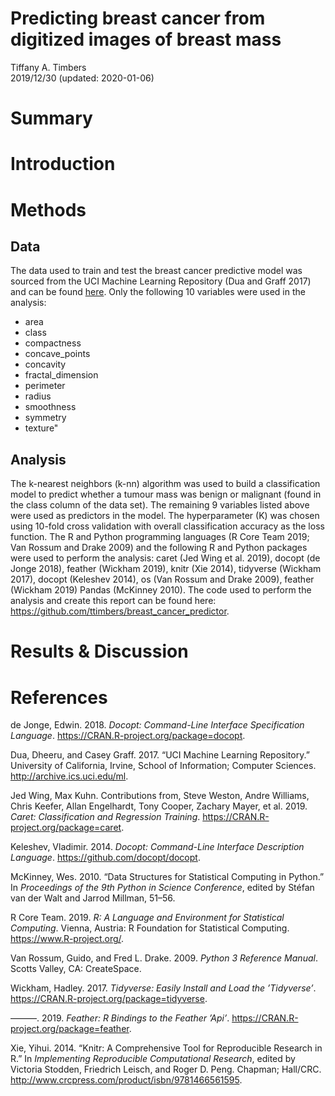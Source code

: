 Predicting breast cancer from digitized images of breast mass
================
Tiffany A. Timbers </br>
2019/12/30 (updated: 2020-01-06)

# Summary

# Introduction

# Methods

## Data

The data used to train and test the breast cancer predictive model was
sourced from the UCI Machine Learning Repository (Dua and Graff 2017)
and can be found
[here](https://archive.ics.uci.edu/ml/datasets/Breast+Cancer+Wisconsin+\(Diagnostic\)).
Only the following 10 variables were used in the analysis:

  - area
  - class
  - compactness
  - concave\_points
  - concavity
  - fractal\_dimension
  - perimeter
  - radius
  - smoothness
  - symmetry
  - texture"

## Analysis

The k-nearest neighbors (k-nn) algorithm was used to build a
classification model to predict whether a tumour mass was benign or
malignant (found in the class column of the data set). The remaining 9
variables listed above were used as predictors in the model. The
hyperparameter \(K\) was chosen using 10-fold cross validation with
overall classification accuracy as the loss function. The R and Python
programming languages (R Core Team 2019; Van Rossum and Drake 2009) and
the following R and Python packages were used to perform the analysis:
caret (Jed Wing et al. 2019), docopt (de Jonge 2018), feather (Wickham
2019), knitr (Xie 2014), tidyverse (Wickham 2017), docopt (Keleshev
2014), os (Van Rossum and Drake 2009), feather (Wickham 2019) Pandas
(McKinney 2010). The code used to perform the analysis and create this
report can be found here:
<https://github.com/ttimbers/breast_cancer_predictor>.

# Results & Discussion

# References

<div id="refs" class="references">

<div id="ref-docopt">

de Jonge, Edwin. 2018. *Docopt: Command-Line Interface Specification
Language*. <https://CRAN.R-project.org/package=docopt>.

</div>

<div id="ref-Dua2019">

Dua, Dheeru, and Casey Graff. 2017. “UCI Machine Learning Repository.”
University of California, Irvine, School of Information; Computer
Sciences. <http://archive.ics.uci.edu/ml>.

</div>

<div id="ref-caret">

Jed Wing, Max Kuhn. Contributions from, Steve Weston, Andre Williams,
Chris Keefer, Allan Engelhardt, Tony Cooper, Zachary Mayer, et al. 2019.
*Caret: Classification and Regression Training*.
<https://CRAN.R-project.org/package=caret>.

</div>

<div id="ref-docoptpython">

Keleshev, Vladimir. 2014. *Docopt: Command-Line Interface Description
Language*. <https://github.com/docopt/docopt>.

</div>

<div id="ref-mckinney-proc-scipy-2010">

McKinney, Wes. 2010. “Data Structures for Statistical Computing in
Python.” In *Proceedings of the 9th Python in Science Conference*,
edited by Stéfan van der Walt and Jarrod Millman, 51–56.

</div>

<div id="ref-R">

R Core Team. 2019. *R: A Language and Environment for Statistical
Computing*. Vienna, Austria: R Foundation for Statistical Computing.
<https://www.R-project.org/>.

</div>

<div id="ref-Python">

Van Rossum, Guido, and Fred L. Drake. 2009. *Python 3 Reference Manual*.
Scotts Valley, CA: CreateSpace.

</div>

<div id="ref-tidyverse">

Wickham, Hadley. 2017. *Tidyverse: Easily Install and Load the
’Tidyverse’*. <https://CRAN.R-project.org/package=tidyverse>.

</div>

<div id="ref-feather">

———. 2019. *Feather: R Bindings to the Feather ’Api’*.
<https://CRAN.R-project.org/package=feather>.

</div>

<div id="ref-knitr">

Xie, Yihui. 2014. “Knitr: A Comprehensive Tool for Reproducible Research
in R.” In *Implementing Reproducible Computational Research*, edited by
Victoria Stodden, Friedrich Leisch, and Roger D. Peng. Chapman;
Hall/CRC. <http://www.crcpress.com/product/isbn/9781466561595>.

</div>

</div>
